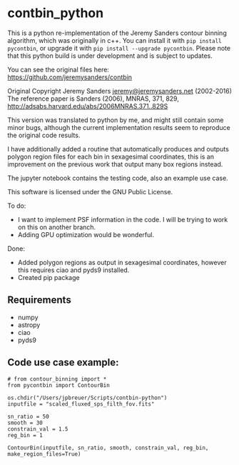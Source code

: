 # contbin_python

This is a python re-implementation of the Jeremy Sanders contour binning algorithm, which was originally in c++. You can install it with `pip install pycontbin`, or upgrade it with `pip install --upgrade pycontbin`. Please note that this python build is under development and is subject to updates.

You can see the original files here: https://github.com/jeremysanders/contbin

Original Copyright Jeremy Sanders <jeremy@jeremysanders.net> (2002-2016)
The reference paper is Sanders (2006), MNRAS, 371, 829,
http://adsabs.harvard.edu/abs/2006MNRAS.371..829S

This version was translated to python by me, and might still contain some minor bugs, although the current implementation results seem to reproduce the original code results.

I have additionally added a routine that automatically produces and outputs polygon region files for each bin in sexagesimal coordinates, this is an improvement on the previous work that output many box regions instead.

The jupyter notebook contains the testing code, also an example use case.

This software is licensed under the GNU Public License.

To do:
- I want to implement PSF information in the code. I will be trying to work on this on another branch.
- Adding GPU optimization would be wonderful.

Done:
- Added polygon regions as output in sexagesimal coordinates, however this requires ciao and pyds9 installed.
- Created pip package

## Requirements 
- numpy
- astropy
- ciao
- pyds9

## Code use case example:
```
# from contour_binning import *
from pycontbin import ContourBin

os.chdir("/Users/jpbreuer/Scripts/contbin-python")
inputfile = "scaled_fluxed_sps_filth_fov.fits"

sn_ratio = 50
smooth = 30
constrain_val = 1.5
reg_bin = 1

ContourBin(inputfile, sn_ratio, smooth, constrain_val, reg_bin, make_region_files=True)
```
